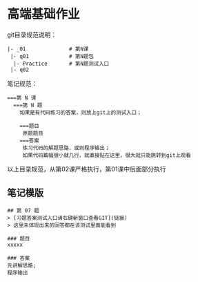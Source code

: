 # 高端基础作业

git目录规范说明：
```
|- _01              # 第N课
 |- q01             # 第N题包
  |- Practice       # 第N题测试入口 
 |- q02

```

笔记规范：
```
===第 N 课
  ===第 N 题
    如果是有代码练习的答案，则放上git上的测试入口；
    
    ===题目
     原题题目
    ===答案
     练习代码的解题思路，或则程序输出；
     如果代码篇幅很小就几行，就直接贴在这里，很大就只能跳转到git上观看

```

以上目录规范，从第02课严格执行，第01课中后面部分执行


## 笔记模版
```
## 第 07 题
> [习题答案测试入口请右键新窗口查看GIT](链接)
> 这里未体现出来的回答都在该测试里面能看到

### 题目
xxxxx

### 答案
先讲解思路;
程序输出

```